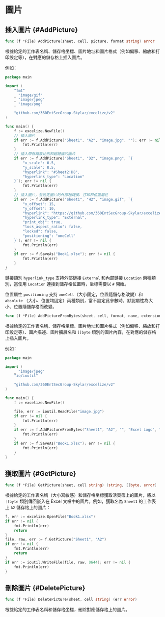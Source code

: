 # 圖片

## 插入圖片 {#AddPicture}

```go
func (f *File) AddPicture(sheet, cell, picture, format string) error
```

根據給定的工作表名稱、儲存格坐標、圖片地址和圖片格式（例如偏移、縮放和打印設定等），在對應的儲存格上插入圖片。

例如：

```go
package main

import (
    "fmt"
    _ "image/gif"
    _ "image/jpeg"
    _ "image/png"

    "github.com/360EntSecGroup-Skylar/excelize/v2"
)

func main() {
    f := excelize.NewFile()
    // 插入圖片
    if err := f.AddPicture("Sheet1", "A2", "image.jpg", ""); err != nil {
        fmt.Println(err)
    }
    // 插入帶有縮放比例和超鏈接的圖片
    if err := f.AddPicture("Sheet1", "D2", "image.png", `{
        "x_scale": 0.5,
        "y_scale": 0.5,
        "hyperlink": "#Sheet2!D8",
        "hyperlink_type": "Location"
    }`); err != nil {
        fmt.Println(err)
    }
    // 插入圖片，並設定圖片的外部超鏈接、打印和位置屬性
    if err := f.AddPicture("Sheet1", "H2", "image.gif", `{
        "x_offset": 15,
        "y_offset": 10,
        "hyperlink": "https://github.com/360EntSecGroup-Skylar/excelize",
        "hyperlink_type": "External",
        "print_obj": true,
        "lock_aspect_ratio": false,
        "locked": false,
        "positioning": "oneCell"
    }`); err != nil {
        fmt.Println(err)
    }
    if err := f.SaveAs("Book1.xlsx"); err != nil {
        fmt.Println(err)
    }
}
```

鏈接類別 `hyperlink_type` 支持外部鏈接 `External` 和內部鏈接 `Location` 兩種類別，當使用 `Location` 連接到儲存格位置時，坐標需要以 `#` 開始。

位置屬性 `positioning` 支持 `oneCell`（大小固定，位置隨儲存格改變）和 `absolute` （大小、位置均固定）兩種類別，當不設定此參數時，默認屬性為大小、位置隨儲存格而改變。

```go
func (f *File) AddPictureFromBytes(sheet, cell, format, name, extension string, file []byte) error
```

根據給定的工作表名稱、儲存格坐標、圖片地址和圖片格式（例如偏移、縮放和打印設定等）、圖片描述、圖片擴展名和 `[]byte` 類別的圖片內容，在對應的儲存格上插入圖片。

例如：

```go
package main

import (
    _ "image/jpeg"
    "io/ioutil"

    "github.com/360EntSecGroup-Skylar/excelize/v2"
)

func main() {
    f := excelize.NewFile()

    file, err := ioutil.ReadFile("image.jpg")
    if err != nil {
        fmt.Println(err)
    }
    if err := f.AddPictureFromBytes("Sheet1", "A2", "", "Excel Logo", ".jpg", file); err != nil {
        fmt.Println(err)
    }
    if err := f.SaveAs("Book1.xlsx"); err != nil {
        fmt.Println(err)
    }
}
```

## 獲取圖片 {#GetPicture}

```go
func (f *File) GetPicture(sheet, cell string) (string, []byte, error)
```

根據給定的工作表名稱（大小寫敏感）和儲存格坐標獲取活頁簿上的圖片，將以 `[]byte` 類別傳回嵌入在 Excel 文檔中的圖片。例如，獲取名為 `Sheet1` 的工作表上 `A2` 儲存格上的圖片：

```go
f, err := excelize.OpenFile("Book1.xlsx")
if err != nil {
    fmt.Println(err)
    return
}
file, raw, err := f.GetPicture("Sheet1", "A2")
if err != nil {
    fmt.Println(err)
    return
}
if err := ioutil.WriteFile(file, raw, 0644); err != nil {
    fmt.Println(err)
}
```

## 刪除圖片 {#DeletePicture}

```go
func (f *File) DeletePicture(sheet, cell string) (err error)
```

根據給定的工作表名稱和儲存格坐標，刪除對應儲存格上的圖片。
